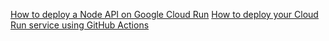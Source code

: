 [How to deploy a Node API on Google Cloud Run](https://blog.logrocket.com/how-to-deploy-a-node-api-on-google-cloud-run/)
[How to deploy your Cloud Run service using GitHub Actions](https://medium.com/google-cloud/how-to-deploy-your-cloud-run-service-using-github-actions-e5b6a6f597a3)